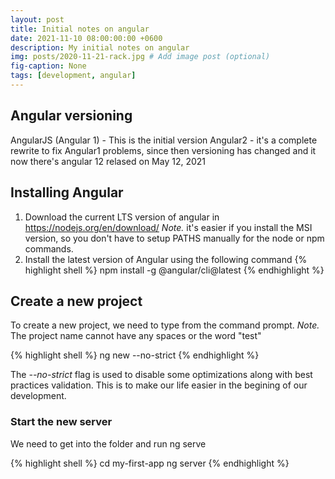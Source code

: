 ```yaml
---
layout: post
title: Initial notes on angular
date: 2021-11-10 08:00:00:00 +0600
description: My initial notes on angular
img: posts/2020-11-21-rack.jpg # Add image post (optional)
fig-caption: None
tags: [development, angular]
---
```



## Angular versioning

AngularJS (Angular 1) - This is the initial version
Angular2 - it's a complete rewrite to fix Angular1 problems, since then versioning has changed and it now there's angular 12 relased on May 12, 2021


## Installing Angular

1. Download the current LTS version of angular in https://nodejs.org/en/download/
*Note.* it's easier if you install the MSI version, so you don't have to setup PATHS manually for the node or npm commands.
2. Install the latest version of Angular using the following command 
{% highlight shell %}
npm install -g @angular/cli@latest
{% endhighlight %}

## Create a new project

To create a new project, we need to type from the command prompt.
*Note.* The project name cannot have any spaces or the word "test"

{% highlight shell %}
ng new <project name> --no-strict
{% endhighlight %}

The *--no-strict* flag is used to disable some optimizations along with best practices validation. This is to make our life easier in the begining of our development.

### Start the new server ###
We need to get into the folder and run ng serve

{% highlight shell %}
cd my-first-app
ng server
{% endhighlight %}
